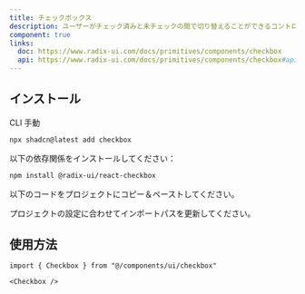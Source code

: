```yaml
---
title: チェックボックス
description: ユーザーがチェック済みと未チェックの間で切り替えることができるコントロール。
component: true
links:
  doc: https://www.radix-ui.com/docs/primitives/components/checkbox
  api: https://www.radix-ui.com/docs/primitives/components/checkbox#api-reference
---
```


<ComponentPreview
  name="checkbox-demo"
  title="異なる状態を持つチェックボックス。"
  description="異なる状態を持つチェックボックス。"
/>

## インストール

<CodeTabs>

<TabsList>
  <TabsTrigger value="cli">CLI</TabsTrigger>
  <TabsTrigger value="manual">手動</TabsTrigger>
</TabsList>
<TabsContent value="cli">

```bash
npx shadcn@latest add checkbox
```

</TabsContent>

<TabsContent value="manual">

<Steps>

<Step>以下の依存関係をインストールしてください：</Step>

```bash
npm install @radix-ui/react-checkbox
```

<Step>以下のコードをプロジェクトにコピー＆ペーストしてください。</Step>

<ComponentSource name="checkbox" title="components/ui/checkbox.tsx" />

<Step>プロジェクトの設定に合わせてインポートパスを更新してください。</Step>

</Steps>

</TabsContent>

</CodeTabs>

## 使用方法

```tsx showLineNumbers
import { Checkbox } from "@/components/ui/checkbox"
```

```tsx showLineNumbers
<Checkbox />
```
